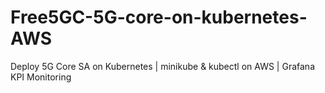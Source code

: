 # Free5GC-5G-core-on-kubernetes-AWS
Deploy 5G Core SA on Kubernetes | minikube &amp; kubectl on AWS | Grafana KPI Monitoring
